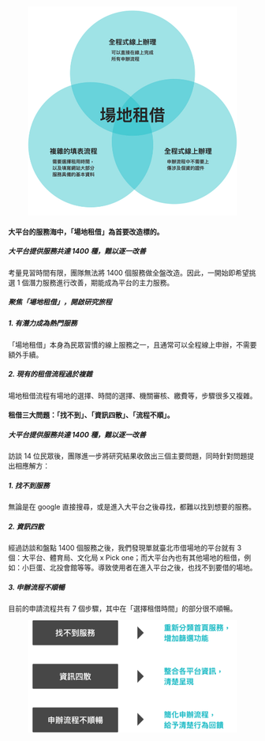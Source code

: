 <figure style="--pos-start: 1; --pos-end: 2; --pos-mob-s: 1; --pos-mob-e: 2;"><img src="/projects/taipei_service/contentresearch_circles.jpg"></figure>

<div class="content" style="--pos-start: 2; --pos-end: 4; --pos-mob-s: 2; --pos-mob-e: 3;">

#### **大平台的服務海中，「場地租借」為首要改造標的。**

##### **大平台提供服務共達 1400 種，難以逐一改善**
考量見習時間有限，團隊無法將 1400 個服務做全盤改造。因此，一開始即希望挑選 1 個潛力服務進行改善，期能成為平台的主力服務。

##### **聚焦「場地租借」，開啟研究旅程**
##### 1. 有潛力成為熱門服務
「場地租借」本身為民眾習慣的線上服務之一，且通常可以全程線上申辦，不需要額外手續。

##### 2. 現有的租借流程過於複雜
場地租借流程有場地的選擇、時間的選擇、機關審核、繳費等，步驟很多又複雜。

</div>

<div class="content" style="--pos-start: 1; --pos-end: 3; --pos-mob-s: 4; --pos-mob-e: 5;">

#### 租借三大問題：「找不到」、「資訊四散」、「流程不順」。

##### **大平台提供服務共達 1400 種，難以逐一改善**
訪談 14 位民眾後，團隊進一步將研究結果收斂出三個主要問題，同時針對問題提出相應解方：

##### 1. 找不到服務
無論是在 google 直接搜尋，或是進入大平台之後尋找，都難以找到想要的服務。

##### 2. 資訊四散
經過訪談和盤點 1400 個服務之後，我們發現單就臺北市借場地的平台就有 3 個：大平台、體育局、文化局 x Pick one；而大平台內也有其他場地的租借，例如：小巨蛋、北投會館等等。導致使用者在進入平台之後，也找不到要借的場地。

##### 3. 申辦流程不順暢
目前的申請流程共有 7 個步驟，其中在「選擇租借時間」的部分很不順暢。

</div>

<figure style="--pos-start: 3; --pos-end: 4; --pos-mob-s: 3; --pos-mob-e: 4;"><img src="/projects/taipei_service/contentresearch_solutions.jpg"></figure>